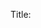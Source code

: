 Title: <title> 

Subtitle:  

Tags: <tags> 

Link: <link> 

Timestamp:  

Status: 0 - Idea; 4 - In Work; 5 - Held; 6 - Completed; 8 - Canceled; 9 - Published;  

Type: pick-from: appreciation, blog 

Featured: <boolean> 

Greatest Hits: <boolean> 

Importance: <seq> 

Date: <date> 

Index: <index> 

Minutes to Read: <minutestoread> 

Image Name: <imagename> 

Image Alt:  

Image Caption:  

Image Credit:  

Image Credit Link: <link> 

Teaser: <longtext> 

Body:  

